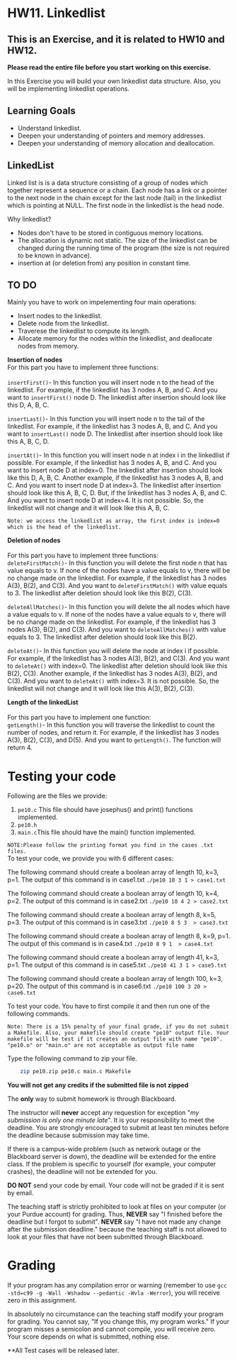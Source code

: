 # HW11. Linkedlist
## This is an Exercise, and it is related to HW10 and HW12.

<strong>Please read the entire file before you start working on this exercise.</strong><br>

In this Exercise you will build your own linkedlist data structure. Also, you will be implementing linkedlist operations.
 

## Learning Goals
* Understand linkedlist.
* Deepen your understanding of pointers and memory addresses.
* Deepen your understanding of memory allocation and deallocation.


## LinkedList
 Linked list is is a data structure consisting of a group of nodes which together represent a sequence or a chain. Each node has a link or a pointer to the next node in the chain except for the last node (tail) in the linkedlist which is pointing at NULL. The first node in the linkedlist is the head node.
 
 Why linkedlist?
 - Nodes don't have to be stored in contiguous memory locations.
 - The allocation is dynamic not static. The size of the linkedlist can be changed during the running time of the program (the size is not required to be known in advance).
 - insertion at (or deletion from) any position in constant time.

## TO DO
Mainly you have to work on impelementing four main operations:
 * Insert nodes to the linkedlist. </br>
 * Delete node from the linkedlist. </br>
 * Traverese the linkedlist to compute its length. </br>
 * Allocate memory for the nodes within the linkedlist, and deallocate nodes from memory. </br>
 
<strong>Insertion of nodes</strong><br>
For this part you have to implement three functions:<br><br>
`insertFirst()`- In this function you will insert node n to the head of the linkedlist. For example, if the linkedlist has 3 nodes A, B, and C. And you want to `insertFirst()` node D. The linkedlist after insertion should look like this D, A, B, C. <br>

`insertLast()`- In this function you will insert node n to the tail of the linkedlist. For example, if the linkedlist has 3 nodes A, B, and C. And you want to `insertLast()` node D. The linkedlist after insertion should look like this A, B, C, D.<br>

`insertAt()`- In this function you will insert node n at index i in the linkedlist if possible. For example, if the linkedlist has 3 nodes A, B, and C. And you want to insert node D at index=0. The linkedlist after insertion should look like this D, A, B, C. Another example, if the linkedlist has 3 nodes A, B, and C. And you want to insert node D at index=3. The linkedlist after insertion should look like this A, B, C, D. But, if the linkedlist has 3 nodes A, B, and C. And you want to insert node D at index=4. It is not possible. So,  the linkedlist will not change and it will look like this A, B, C.<br>

`Note: we access the linkedlist as array, the first index is index=0 which is the head of the linkedlist.`

<strong> Deletion of nodes </strong><br><br>
For this part you have to implement three functions: <br>
`deleteFirstMatch()`- In this function you will delete the first node n that has value equals to v. If none of the nodes have a value equals to v, there will be no change made on the linkedlist. For example, if the linkedlist has 3 nodes A(3), B(2), and C(3). And you want to `deleteFirstMatch()` with value equals to 3. The linkedlist after deletion should look like this B(2), C(3). <br>

`deleteAllMatches()`- In this function you will delete the all nodes which have a value equals to v. If none of the nodes have a value equals to v, there will be no change made on the linkedlist. For example, if the linkedlist has 3 nodes A(3), B(2), and C(3). And you want to `deleteAllMatches()` with value equals to 3. The linkedlist after deletion should look like this B(2). <br>

`deleteAt()`- In this function you will delete the node at index i if possible. For example, if the linkedlist has 3 nodes A(3), B(2), and C(3). And you want to `deleteAt()` with index=0. The linkedlist after deletion should look like this B(2), C(3). Another example, if the linkedlist has 3 nodes A(3), B(2), and C(3). And you want to `deleteAt()` with index=3. It is not possible. So,  the linkedlist will not change and it will look like this A(3), B(2), C(3).<br>

<strong> Length of the linkedList </strong><br><br>
For this part you have to implement one function:<br>
`getLength()`- In this function you will traverse the linkedlist to count the number of nodes, and return it. For example, if the linkedlist has 3 nodes A(3), B(2), C(3), and D(5). And you want to `getLength()`. The function will return 4.<br>


# Testing your code
Following are the files we provide:
1. `pe10.c` This file should have josephus() and print() functions implemented.
2. `pe10.h` 
3. `main.c`This file should have the main() function implemented.

`NOTE:Please follow the printing format you find in the cases .txt files.`<br>
To test your code, we provide you with 6 different cases:<br>

The following command should create a boolean array of length 10, k=3, p=1. The output of this command is in case1.txt
`./pe10 10 3 1 > case1.txt`<br>

The following command should create a boolean array of length 10, k=4, p=2. The output of this command is in case2.txt
`./pe10 10 4 2 > case2.txt`<br>

The following command should create a boolean array of length 8, k=5, p=3. The output of this command is in case3.txt
`./pe10 8 5 3  > case3.txt`<br>

The following command should create a boolean array of length 8, k=9, p=1. The output of this command is in case4.txt
`./pe10 8 9 1  > case4.txt`<br>

The following command should create a boolean array of length 41, k=3, p=1. The output of this command is in case5.txt
`./pe10 41 3 1 > case5.txt`<br>

The following command should create a boolean array of length 100, k=3, p=20. The output of this command is in case6.txt
`./pe10 100 3 20 > case6.txt`<br>


To test your code. You have to first compile it and then run one of the following commands. <br>

`Note: There is a 15% penalty of your final grade, if you do not submit a Makefile. Also, your makefile should create "pe10" output file. Your makefile will be test if it creates an output file with name "pe10". "pe10.o" or "main.o" are not acceptable as output file name`

Type the following command to zip your file.
```bash
	zip pe10.zip pe10.c main.c Makefile
```
<strong>You will not get any credits if the submitted file is not zipped</strong>

The **only** way to submit homework is through Blackboard.

The instructor will **never** accept any requestion for exception "*my
submission is only one minute late*".  It is your responsibility to
meet the deadline.  You are strongly encouraged to submit at least ten
minutes before the deadline because submission may take time.

If there is a campus-wide problem (such as network outage or the
Blackboard server is down), the deadline will be extended for the
entire class. If the problem is specific to yourself (for example,
your computer crashes), the deadline will not be extended for
you.

**DO NOT** send your code by email. Your code will not be graded
  if it is sent by email.

The teaching staff is strictly prohibited to look at files on your
computer (or your Purdue account) for grading. Thus, **NEVER** say "I
finished before the deadline but I forgot to submit".  **NEVER** say "I have
not made any change after the submission deadline." because the
teaching staff is not allowed to look at your files that have not been
submitted through Blackboard.

# Grading
If your program has any compilation error or warning (remember to use
`gcc -std=c99 -g -Wall -Wshadow --pedantic -Wvla -Werror`), you will
receive zero in this assignment.

In absolutely no circumstance can the teaching staff modify your
program for grading.  You cannot say, "If you change this, my program
works." If your program misses a semicolon and cannot compile, you
will receive zero.  Your score depends on what is submitted, nothing
else.



**All Test cases will be released later.


